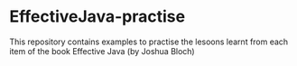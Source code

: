 # EffectiveJava-practise

This repository contains examples to practise the lesoons learnt from each item of the book Effective Java (by Joshua Bloch)

